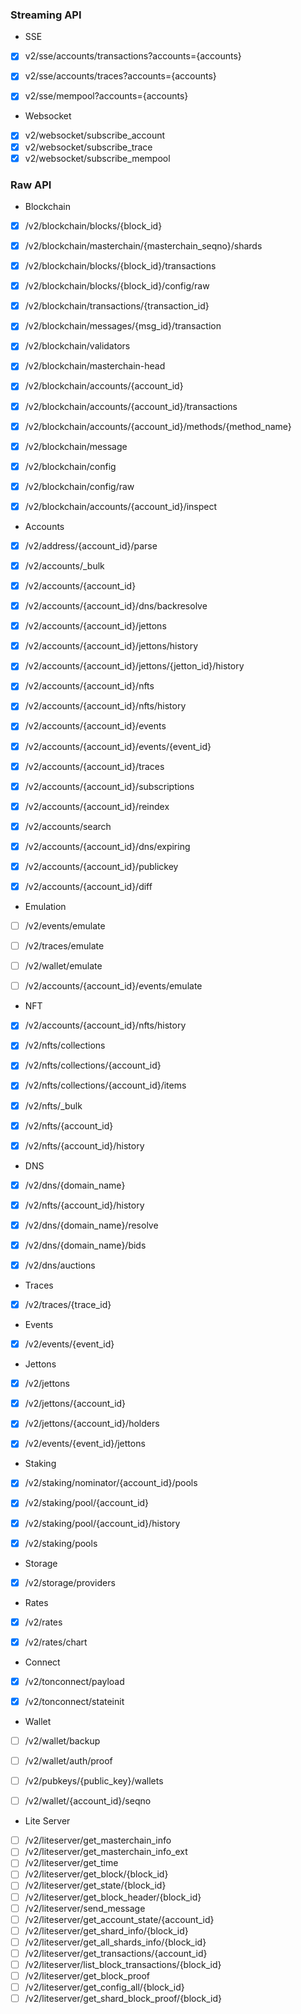 ### Streaming API

- SSE

- [x] v2/sse/accounts/transactions?accounts={accounts}
- [x] v2/sse/accounts/traces?accounts={accounts}
- [x] v2/sse/mempool?accounts={accounts}


- Websocket

- [x] v2/websocket/subscribe_account
- [x] v2/websocket/subscribe_trace
- [x] v2/websocket/subscribe_mempool

### Raw API

- Blockchain

- [x] /v2/blockchain/blocks/{block_id}
- [x] /v2/blockchain/masterchain/{masterchain_seqno}/shards
- [x] /v2/blockchain/blocks/{block_id}/transactions
- [x] /v2/blockchain/blocks/{block_id}/config/raw
- [x] /v2/blockchain/transactions/{transaction_id}
- [x] /v2/blockchain/messages/{msg_id}/transaction
- [x] /v2/blockchain/validators
- [x] /v2/blockchain/masterchain-head
- [x] /v2/blockchain/accounts/{account_id}
- [x] /v2/blockchain/accounts/{account_id}/transactions
- [x] /v2/blockchain/accounts/{account_id}/methods/{method_name}
- [x] /v2/blockchain/message
- [x] /v2/blockchain/config
- [x] /v2/blockchain/config/raw
- [x] /v2/blockchain/accounts/{account_id}/inspect


- Accounts

- [x] /v2/address/{account_id}/parse
- [x] /v2/accounts/_bulk
- [x] /v2/accounts/{account_id}
- [x] /v2/accounts/{account_id}/dns/backresolve
- [x] /v2/accounts/{account_id}/jettons
- [x] /v2/accounts/{account_id}/jettons/history
- [x] /v2/accounts/{account_id}/jettons/{jetton_id}/history
- [x] /v2/accounts/{account_id}/nfts
- [x] /v2/accounts/{account_id}/nfts/history
- [x] /v2/accounts/{account_id}/events
- [x] /v2/accounts/{account_id}/events/{event_id}
- [x] /v2/accounts/{account_id}/traces
- [x] /v2/accounts/{account_id}/subscriptions
- [x] /v2/accounts/{account_id}/reindex
- [x] /v2/accounts/search
- [x] /v2/accounts/{account_id}/dns/expiring
- [x] /v2/accounts/{account_id}/publickey
- [x] /v2/accounts/{account_id}/diff


- Emulation

- [ ] /v2/events/emulate
- [ ] /v2/traces/emulate
- [ ] /v2/wallet/emulate
- [ ] /v2/accounts/{account_id}/events/emulate


- NFT

- [x] /v2/accounts/{account_id}/nfts/history
- [x] /v2/nfts/collections
- [x] /v2/nfts/collections/{account_id}
- [x] /v2/nfts/collections/{account_id}/items
- [x] /v2/nfts/_bulk
- [x] /v2/nfts/{account_id}
- [x] /v2/nfts/{account_id}/history


- DNS

- [x] /v2/dns/{domain_name}
- [x] /v2/nfts/{account_id}/history
- [x] /v2/dns/{domain_name}/resolve
- [x] /v2/dns/{domain_name}/bids
- [x] /v2/dns/auctions


- Traces

- [x] /v2/traces/{trace_id}


- Events

- [x] /v2/events/{event_id}


- Jettons

- [x] /v2/jettons
- [x] /v2/jettons/{account_id}
- [x] /v2/jettons/{account_id}/holders
- [x] /v2/events/{event_id}/jettons


- Staking

- [x] /v2/staking/nominator/{account_id}/pools
- [x] /v2/staking/pool/{account_id}
- [x] /v2/staking/pool/{account_id}/history
- [x] /v2/staking/pools


- Storage

- [x] /v2/storage/providers


- Rates

- [x] /v2/rates
- [x] /v2/rates/chart


- Connect

- [x] /v2/tonconnect/payload
- [x] /v2/tonconnect/stateinit


- Wallet

- [ ] /v2/wallet/backup
- [ ] /v2/wallet/auth/proof
- [ ] /v2/pubkeys/{public_key}/wallets
- [ ] /v2/wallet/{account_id}/seqno


- Lite Server

- [ ] /v2/liteserver/get_masterchain_info
- [ ] /v2/liteserver/get_masterchain_info_ext
- [ ] /v2/liteserver/get_time
- [ ] /v2/liteserver/get_block/{block_id}
- [ ] /v2/liteserver/get_state/{block_id}
- [ ] /v2/liteserver/get_block_header/{block_id}
- [ ] /v2/liteserver/send_message
- [ ] /v2/liteserver/get_account_state/{account_id}
- [ ] /v2/liteserver/get_shard_info/{block_id}
- [ ] /v2/liteserver/get_all_shards_info/{block_id}
- [ ] /v2/liteserver/get_transactions/{account_id}
- [ ] /v2/liteserver/list_block_transactions/{block_id}
- [ ] /v2/liteserver/get_block_proof
- [ ] /v2/liteserver/get_config_all/{block_id}
- [ ] /v2/liteserver/get_shard_block_proof/{block_id}